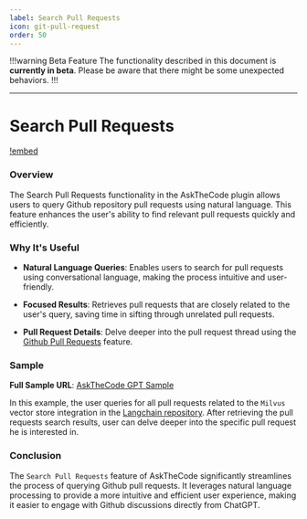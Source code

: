 ```yaml
---
label: Search Pull Requests
icon: git-pull-request
order: 50
---
```


!!!warning Beta Feature
The functionality described in this document is **currently in beta**. Please be aware that there might be some unexpected behaviors.
!!!

---

# Search Pull Requests

[!embed](/resources/usage/search/search-pullrequests.mp4)

### Overview

The Search Pull Requests functionality in the AskTheCode plugin allows users to query Github repository pull requests using natural language. This feature enhances the user's ability to find relevant pull requests quickly and efficiently.

### Why It's Useful

- **Natural Language Queries**: Enables users to search for pull requests using conversational language, making the process intuitive and user-friendly.

- **Focused Results**: Retrieves pull requests that are closely related to the user's query, saving time in sifting through unrelated pull requests.

- **Pull Request Details**: Delve deeper into the pull request thread using the [Github Pull Requests](/features/pull-requests/pullrequest-overview) feature.

### Sample

**Full Sample URL**: [AskTheCode GPT Sample](https://chatgpt.com/share/ea735aec-812f-482d-b64e-355e8af42239)

In this example, the user queries for all pull requests related to the `Milvus` vector store integration in the [Langchain repository](https://github.com/langchain-ai/langchain). After retrieving the pull requests search results, user can delve deeper into the specific pull request he is interested in.

### Conclusion

The `Search Pull Requests` feature of AskTheCode significantly streamlines the process of querying Github pull requests. It leverages natural language processing to provide a more intuitive and efficient user experience, making it easier to engage with Github discussions directly from ChatGPT.

